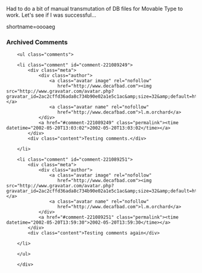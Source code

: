 <p>Had to do a bit of manual transmutation of DB files for Movable Type to work.  Let's see if I was successful...</p>
<!--more-->
shortname=oooaeg

<div id="comments" class="comments archived-comments">
            <h3>Archived Comments</h3>
            
        <ul class="comments">
            
        <li class="comment" id="comment-221089249">
            <div class="meta">
                <div class="author">
                    <a class="avatar image" rel="nofollow" 
                       href="http://www.decafbad.com"><img src="http://www.gravatar.com/avatar.php?gravatar_id=2ac2cffd36ada8c734b90e02a1e5c1ac&amp;size=32&amp;default=http://mediacdn.disqus.com/1320279820/images/noavatar32.png"/></a>
                    <a class="avatar name" rel="nofollow" 
                       href="http://www.decafbad.com">l.m.orchard</a>
                </div>
                <a href="#comment-221089249" class="permalink"><time datetime="2002-05-20T13:03:02">2002-05-20T13:03:02</time></a>
            </div>
            <div class="content">Testing comments.</div>
            
        </li>
    
        <li class="comment" id="comment-221089251">
            <div class="meta">
                <div class="author">
                    <a class="avatar image" rel="nofollow" 
                       href="http://www.decafbad.com"><img src="http://www.gravatar.com/avatar.php?gravatar_id=2ac2cffd36ada8c734b90e02a1e5c1ac&amp;size=32&amp;default=http://mediacdn.disqus.com/1320279820/images/noavatar32.png"/></a>
                    <a class="avatar name" rel="nofollow" 
                       href="http://www.decafbad.com">l.m.orchard</a>
                </div>
                <a href="#comment-221089251" class="permalink"><time datetime="2002-05-20T13:59:30">2002-05-20T13:59:30</time></a>
            </div>
            <div class="content">Testing comments again</div>
            
        </li>
    
        </ul>
    
        </div>
    